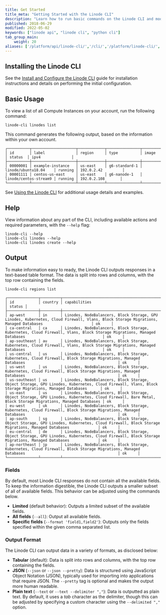 ```yaml
---
title: Get Started
title_meta: "Getting Started with the Linode CLI"
description: "Learn how to run basic commands on the Linode CLI and modify the output to fit your needs."
published: 2018-06-29
modified: 2022-05-02
keywords: ["linode api", "linode cli", "python cli"]
tab_group_main:
    weight: 20
aliases: ['/platform/api/linode-cli/','/cli/','/platform/linode-cli/','/platform/api/using-the-linode-cli/','/guides/using-the-linode-cli/','/guides/linode-cli/']
---
```


## Installing the Linode CLI

See the [Install and Configure the Linode CLI](/docs/products/tools/cli/guides/install/) guide for installation instructions and details on performing the initial configuration.

## Basic Usage

To view a list of all Compute Instances on your account, run the following command:

    linode-cli linodes list

This command generates the following output, based on the information within your own account.

```output
┌──────────┬────────────────────┬────────────┬───────────────┬───────────────────────┬─────────┬───────────────────┐
│ id       │ label              │ region     │ type          │ image                 │ status  │ ipv4              │
├──────────┼────────────────────┼────────────┼───────────────┼───────────────────────┼─────────┼───────────────────┤
│ 00000001 │ example-instance   │ us-east    │ g6-standard-1 │ linode/ubuntu18.04    │ running │ 192.0.2.42         │
│ 00001111 │ centos-us-east     │ us-east    │ g6-nanode-1   │ linode/centos-stream9 │ running │ 192.0.2.108       │
└──────────┴────────────────────┴────────────┴───────────────┴───────────────────────┴─────────┴───────────────────┘
```

See [Using the Linode CLI](/docs/products/tools/cli/guides/#using-the-linode-cli) for additional usage details and examples.

## Help

View information about any part of the CLI, including available actions and required parameters, with the `--help` flag:

    linode-cli --help
    linode-cli linodes --help
    linode-cli linodes create --help

## Output

To make information easy to ready, the Linode CLI outputs responses in a text-based table format. The data is split into rows and columns, with the top row containing the fields.

    linode-cli regions list

```output
┌──────────────┬─────────┬─────────────────────────────────────────────────────────────────────────────────────────────────────────────────────────────────────────────────────────┬────────┐
│ id           │ country │ capabilities                                                                                                                                            │ status │
├──────────────┼─────────┼─────────────────────────────────────────────────────────────────────────────────────────────────────────────────────────────────────────────────────────┼────────┤
│ ap-west      │ in      │ Linodes, NodeBalancers, Block Storage, GPU Linodes, Kubernetes, Cloud Firewall, Vlans, Block Storage Migrations, Managed Databases                      │ ok     │
│ ca-central   │ ca      │ Linodes, NodeBalancers, Block Storage, Kubernetes, Cloud Firewall, Vlans, Block Storage Migrations, Managed Databases                                   │ ok     │
│ ap-southeast │ au      │ Linodes, NodeBalancers, Block Storage, Kubernetes, Cloud Firewall, Vlans, Block Storage Migrations, Managed Databases                                   │ ok     │
│ us-central   │ us      │ Linodes, NodeBalancers, Block Storage, Kubernetes, Cloud Firewall, Block Storage Migrations, Managed Databases                                          │ ok     │
│ us-west      │ us      │ Linodes, NodeBalancers, Block Storage, Kubernetes, Cloud Firewall, Block Storage Migrations, Managed Databases                                          │ ok     │
│ us-southeast │ us      │ Linodes, NodeBalancers, Block Storage, Object Storage, GPU Linodes, Kubernetes, Cloud Firewall, Vlans, Block Storage Migrations, Managed Databases      │ ok     │
│ us-east      │ us      │ Linodes, NodeBalancers, Block Storage, Object Storage, GPU Linodes, Kubernetes, Cloud Firewall, Bare Metal, Block Storage Migrations, Managed Databases │ ok     │
│ eu-west      │ uk      │ Linodes, NodeBalancers, Block Storage, Kubernetes, Cloud Firewall, Block Storage Migrations, Managed Databases                                          │ ok     │
│ ap-south     │ sg      │ Linodes, NodeBalancers, Block Storage, Object Storage, GPU Linodes, Kubernetes, Cloud Firewall, Block Storage Migrations, Managed Databases             │ ok     │
│ eu-central   │ de      │ Linodes, NodeBalancers, Block Storage, Object Storage, GPU Linodes, Kubernetes, Cloud Firewall, Block Storage Migrations, Managed Databases             │ ok     │
│ ap-northeast │ jp      │ Linodes, NodeBalancers, Block Storage, Kubernetes, Cloud Firewall, Block Storage Migrations, Managed Databases                                          │ ok     │
└──────────────┴─────────┴─────────────────────────────────────────────────────────────────────────────────────────────────────────────────────────────────────────────────────────┴────────┘
```

### Fields

By default, most Linode CLI responses do not contain all the available fields. To keep the information digestible, the Linode CLI outputs a smaller subset of all of available fields. This behavior can be adjusted using the commands below.

- **Limited** (default behavior): Outputs a limited subset of the available fields.
- **All fields** (`--all`): Output all available fields.
- **Specific fields** (`--format 'field1,field2'`): Outputs only the fields specified within the given comma separated list.

### Output Format

The Linode CLI can output data in a variety of formats, as disclosed below:

- **Tabular** (default): Data is split into rows and columns, with the top row containing the fields.
- **JSON** (`--json` or `--json --pretty`): Data is structured using JavaScript Object Notation (JSON), typically used for importing into applications that require JSON. The `--pretty` tag is optional and makes the output more human readable.
- **Plain text** (`--text` or `--text --delimiter ","`): Data is outputted as plain text. By default, it uses a *tab* character as the delimiter, though this can be adjusted by specifying a custom character using the `--delimited ","` option.